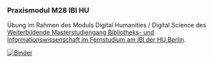 ### Praxismodul M28 IBI HU

Übung im Rahmen des Moduls Digital Humanities / Digital Science des [Weiterbildende Masterstudiengang Bibliotheks- und Informationswissenschaft im Fernstudium am IBI der HU Berlin](https://moodle.hu-berlin.de/enrol/index.php?id=114067).

[![Binder](https://mybinder.org/badge_logo.svg)](https://mybinder.org/v2/gh/njahn82/ibi_austen/HEAD?urlpath=rstudio)
